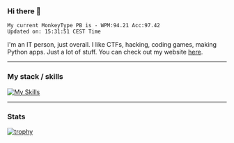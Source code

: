 ### Hi there 👋
<!-- PB START -->
```
My current MonkeyType PB is - WPM:94.21 Acc:97.42
Updated on: 15:31:51 CEST Time
```
<!-- PB END -->
I'm an IT person, just overall. I like CTFs, hacking, coding games, making Python apps. Just a lot of stuff.
You can check out my website [here](https://skill3472.github.io/).

---
### My stack / skills
[![My Skills](https://skillicons.dev/icons?i=bash,cs,cpp,discord,dotnet,flask,git,github,html,linux,md,obsidian,py,raspberrypi,unity,vscode,windows,wordpress)](https://skillicons.dev)

---
### Stats

[![trophy](https://github-profile-trophy.vercel.app/?username=skill3472&theme=monokai&no-frame=true&no-bg=true)](https://github.com/ryo-ma/github-profile-trophy)
